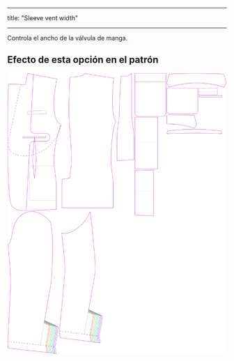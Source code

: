 - - -
title: "Sleeve vent width"
- - -

Controla el ancho de la válvula de manga.

## Efecto de esta opción en el patrón

![Esta imagen muestra el efecto de esta opción superponiendo varias variantes que tienen un valor diferente para esta opción](jaeger_sleeveventwidth_sample.svg "Efecto de esta opción en el patrón")
